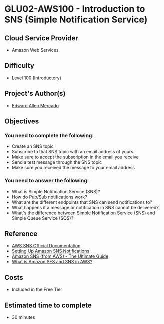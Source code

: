 # GLU02-AWS100 - Introduction to SNS (Simple Notification Service)

## Cloud Service Provider
- Amazon Web Services

## Difficulty
- Level 100 (Introductory)

## Project's Author(s)

- [Edward Allen Mercado](https://twitter.com/edwardmercado_)

## Objectives

### You need to complete the following:

- Create an SNS topic
- Subscribe to that SNS topic with an email address of yours
- Make sure to accept the subscription in the email you receive
- Send a test message through the SNS topic
- Make sure you received the message to your email address

### You need to answer the following:

- What is Simple Notification Service (SNS)?
- How do Pub/Sub notifications work?
- What are the different endpoints that SNS can send notifications to?
- What happens if a message or notification in SNS cannot be delivered?
- What's the difference between Simple Notification Service (SNS) and Simple Queue Service (SQS)?

## Reference

- [AWS SNS Official Documentation](https://docs.aws.amazon.com/sns/latest/dg/welcome.html)
- [Setting Up Amazon SNS Notifications](https://docs.aws.amazon.com/AmazonCloudWatch/latest/monitoring/US_SetupSNS.html)
- [Amazon SNS (from AWS) - The Ultimate Guide](https://www.serverless.com/amazon-sns)
- [What is Amazon SES and SNS in AWS?](https://intellipaat.com/blog/what-is-amazon-ses-sns-in-aws/)

## Costs

- Included in the Free Tier

## Estimated time to complete

- 30 minutes
